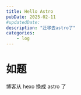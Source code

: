 ```yaml
---
title: Hello Astro
pubDate: 2025-02-11
#updatedDate:
description: "迁移去astro了"
categories:
    - log
---
```


# 如题

博客从 hexo 换成 astro 了
